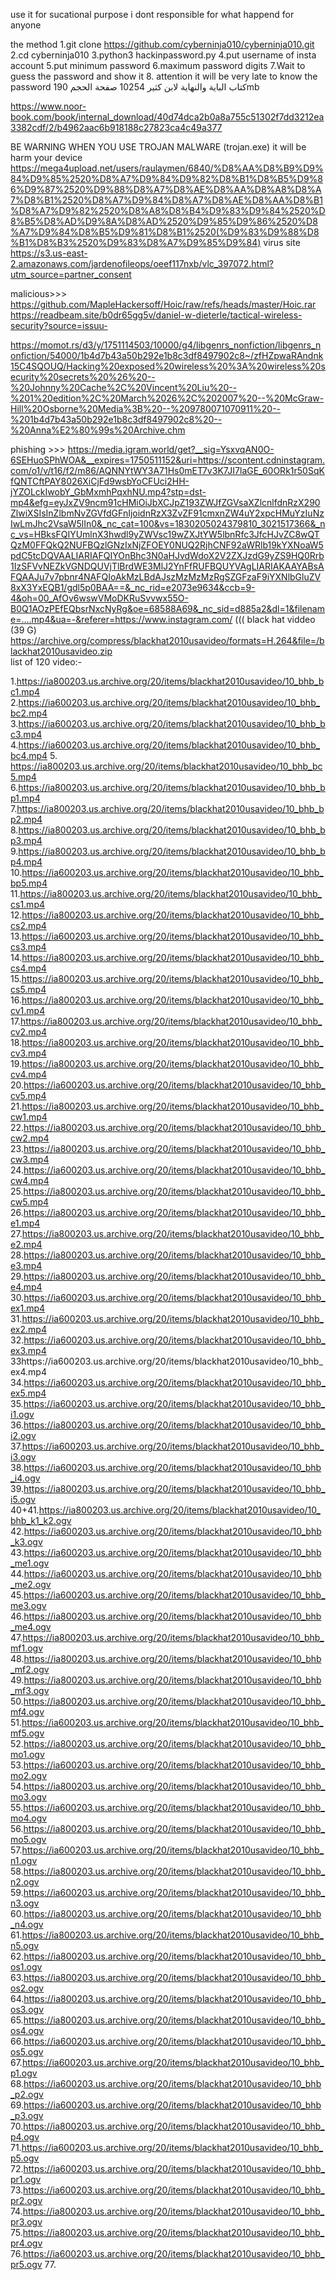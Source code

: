 use it for sucational purpose 
i dont responsible for what happend for anyone 

the method 
1.git clone https://github.com/cyberninja010/cyberninja010.git
2.cd cyberninja010
3.python3 hackinpassword.py
4.put username of insta account
5.put minimum password
6.maximum password digits
7.Wait to guess the password and show it
8. attention it will be very late to know the password 
كتاب الباية والنهاية لابن كثير  10254 صفحة الحجم 190mb

https://www.noor-book.com/book/internal_download/40d74dca2b0a8a755c51302f7dd3212ea3382cdf/2/b4962aac6b918188c27823ca4c49a377

BE WARNING WHEN YOU USE TROJAN MALWARE (trojan.exe) it will be harm your device
    https://mega4upload.net/users/raulaymen/6840/%D8%AA%D8%B9%D9%84%D9%85%2520%D8%A7%D9%84%D9%82%D8%B1%D8%B5%D9%86%D9%87%2520%D9%88%D8%A7%D8%AE%D8%AA%D8%A8%D8%A7%D8%B1%2520%D8%A7%D9%84%D8%A7%D8%AE%D8%AA%D8%B1%D8%A7%D9%82%2520%D8%A8%D8%B4%D9%83%D9%84%2520%D8%B5%D8%AD%D9%8A%D8%AD%2520%D9%85%D9%86%2520%D8%A7%D9%84%D8%B5%D9%81%D8%B1%2520(%D9%83%D9%88%D8%B1%D8%B3%2520%D9%83%D8%A7%D9%85%D9%84)
     virus site https://s3.us-east-2.amazonaws.com/jardenofileops/oeef117nxb/vlc_397072.html?utm_source=partner_consent

malicious>>>
https://github.com/MapleHackersoff/Hoic/raw/refs/heads/master/Hoic.rar
https://readbeam.site/b0dr65gg5v/daniel-w-dieterle/tactical-wireless-security?source=issuu-

https://momot.rs/d3/y/1751114503/10000/g4/libgenrs_nonfiction/libgenrs_nonfiction/54000/1b4d7b43a50b292e1b8c3df8497902c8~/zfHZpwaRAndnk15C4SQOUQ/Hacking%20exposed%20wireless%20%3A%20wireless%20security%20secrets%20%26%20--%20Johnny%20Cache%2C%20Vincent%20Liu%20--%201%20edition%2C%20March%2026%2C%202007%20--%20McGraw-Hill%20Osborne%20Media%3B%20--%209780071070911%20--%201b4d7b43a50b292e1b8c3df8497902c8%20--%20Anna%E2%80%99s%20Archive.chm

phishing >>>
 https://media.igram.world/get?__sig=YsxvqAN0O-6SEHuoSPhWOA&__expires=1750511152&uri=https://scontent.cdninstagram.com/o1/v/t16/f2/m86/AQNNYtWY3A71Hs0mET7v3K7JI7laGE_60ORk1r50SqKfQNTCftPAY8026XiCjFd9wsbYoCFUci2HH-jYZOLckIwobY_GbMxmhPqxhNU.mp4?stp=dst-mp4&efg=eyJxZV9ncm91cHMiOiJbXCJpZ193ZWJfZGVsaXZlcnlfdnRzX290ZlwiXSIsInZlbmNvZGVfdGFnIjoidnRzX3ZvZF91cmxnZW4uY2xpcHMuYzIuNzIwLmJhc2VsaW5lIn0&_nc_cat=100&vs=1830205024379810_3021517366&_nc_vs=HBksFQIYUmlnX3hwdl9yZWVsc19wZXJtYW5lbnRfc3JfcHJvZC8wQTQzM0FFQkQ2NUFBQzlGNzIxNjZFOEY0NUQ2RjhCNF92aWRlb19kYXNoaW5pdC5tcDQVAALIARIAFQIYOnBhc3N0aHJvdWdoX2V2ZXJzdG9yZS9HQ0Rrb1IzSFVvNEZkVGNDQUVjTlBrdWE3MlJ2YnFfRUFBQUYVAgLIARIAKAAYABsAFQAAJu7v7pbnr4NAFQIoAkMzLBdAJszMzMzMzRgSZGFzaF9iYXNlbGluZV8xX3YxEQB1/gdl5p0BAA==&_nc_rid=e2073e9634&ccb=9-4&oh=00_AfOv6wswVMoDKRuSvvwx55O-B0Q1AOzPEfEQbsrNxcNyRg&oe=68588A69&_nc_sid=d885a2&dl=1&filename=....mp4&ua=-&referer=https://www.instagram.com/
(((
black hat viddeo (39 G)
 https://archive.org/compress/blackhat2010usavideo/formats=H.264&file=/blackhat2010usavideo.zip   
 list of 120 video:-
 
1.https://ia800203.us.archive.org/20/items/blackhat2010usavideo/10_bhb_bc1.mp4 2.https://ia600203.us.archive.org/20/items/blackhat2010usavideo/10_bhb_bc2.mp4 3.https://ia600203.us.archive.org/20/items/blackhat2010usavideo/10_bhb_bc3.mp4 4.https://ia600203.us.archive.org/20/items/blackhat2010usavideo/10_bhb_bc4.mp4
5. https://ia800203.us.archive.org/20/items/blackhat2010usavideo/10_bhb_bc5.mp4 6.https://ia800203.us.archive.org/20/items/blackhat2010usavideo/10_bhb_bp1.mp4
7.https://ia800203.us.archive.org/20/items/blackhat2010usavideo/10_bhb_bp2.mp4 8.https://ia800203.us.archive.org/20/items/blackhat2010usavideo/10_bhb_bp3.mp4
9.https://ia800203.us.archive.org/20/items/blackhat2010usavideo/10_bhb_bp4.mp4 10.https://ia600203.us.archive.org/20/items/blackhat2010usavideo/10_bhb_bp5.mp4
11.https://ia800203.us.archive.org/20/items/blackhat2010usavideo/10_bhb_cs1.mp4 12.https://ia800203.us.archive.org/20/items/blackhat2010usavideo/10_bhb_cs2.mp4
13.https://ia600203.us.archive.org/20/items/blackhat2010usavideo/10_bhb_cs3.mp4 14.https://ia800203.us.archive.org/20/items/blackhat2010usavideo/10_bhb_cs4.mp4
15.https://ia800203.us.archive.org/20/items/blackhat2010usavideo/10_bhb_cs5.mp4 16.https://ia800203.us.archive.org/20/items/blackhat2010usavideo/10_bhb_cv1.mp4
17.https://ia800203.us.archive.org/20/items/blackhat2010usavideo/10_bhb_cv2.mp4 18.https://ia800203.us.archive.org/20/items/blackhat2010usavideo/10_bhb_cv3.mp4
19.https://ia800203.us.archive.org/20/items/blackhat2010usavideo/10_bhb_cv4.mp4 20.https://ia600203.us.archive.org/20/items/blackhat2010usavideo/10_bhb_cv5.mp4
21.https://ia800203.us.archive.org/20/items/blackhat2010usavideo/10_bhb_cw1.mp4 22.https://ia800203.us.archive.org/20/items/blackhat2010usavideo/10_bhb_cw2.mp4
23.https://ia800203.us.archive.org/20/items/blackhat2010usavideo/10_bhb_cw3.mp4 24.https://ia600203.us.archive.org/20/items/blackhat2010usavideo/10_bhb_cw4.mp4
25.https://ia800203.us.archive.org/20/items/blackhat2010usavideo/10_bhb_cw5.mp4 26.https://ia800203.us.archive.org/20/items/blackhat2010usavideo/10_bhb_e1.mp4
27.https://ia800203.us.archive.org/20/items/blackhat2010usavideo/10_bhb_e2.mp4 28.https://ia800203.us.archive.org/20/items/blackhat2010usavideo/10_bhb_e3.mp4
29.https://ia800203.us.archive.org/20/items/blackhat2010usavideo/10_bhb_e4.mp4 30.https://ia600203.us.archive.org/20/items/blackhat2010usavideo/10_bhb_ex1.mp4
31.https://ia600203.us.archive.org/20/items/blackhat2010usavideo/10_bhb_ex2.mp4 32.https://ia600203.us.archive.org/20/items/blackhat2010usavideo/10_bhb_ex3.mp4
33https://ia600203.us.archive.org/20/items/blackhat2010usavideo/10_bhb_ex4.mp4 34.https://ia600203.us.archive.org/20/items/blackhat2010usavideo/10_bhb_ex5.mp4
35.https://ia600203.us.archive.org/20/items/blackhat2010usavideo/10_bhb_i1.ogv 36.https://ia800203.us.archive.org/20/items/blackhat2010usavideo/10_bhb_i2.ogv
37.https://ia600203.us.archive.org/20/items/blackhat2010usavideo/10_bhb_i3.ogv 38.https://ia600203.us.archive.org/20/items/blackhat2010usavideo/10_bhb_i4.ogv 
39.https://ia800203.us.archive.org/20/items/blackhat2010usavideo/10_bhb_i5.ogv 40+41.https://ia800203.us.archive.org/20/items/blackhat2010usavideo/10_bhb_k1_k2.ogv
42.https://ia600203.us.archive.org/20/items/blackhat2010usavideo/10_bhb_k3.ogv 43.https://ia600203.us.archive.org/20/items/blackhat2010usavideo/10_bhb_me1.ogv
44.https://ia600203.us.archive.org/20/items/blackhat2010usavideo/10_bhb_me2.ogv 45.https://ia600203.us.archive.org/20/items/blackhat2010usavideo/10_bhb_me3.ogv
46.https://ia800203.us.archive.org/20/items/blackhat2010usavideo/10_bhb_me4.ogv 47.https://ia800203.us.archive.org/20/items/blackhat2010usavideo/10_bhb_mf1.ogv
48.https://ia800203.us.archive.org/20/items/blackhat2010usavideo/10_bhb_mf2.ogv 49.https://ia800203.us.archive.org/20/items/blackhat2010usavideo/10_bhb_mf3.ogv
50.https://ia800203.us.archive.org/20/items/blackhat2010usavideo/10_bhb_mf4.ogv 51.https://ia600203.us.archive.org/20/items/blackhat2010usavideo/10_bhb_mf5.ogv
52.https://ia800203.us.archive.org/20/items/blackhat2010usavideo/10_bhb_mo1.ogv 53.https://ia600203.us.archive.org/20/items/blackhat2010usavideo/10_bhb_mo2.ogv
54.https://ia800203.us.archive.org/20/items/blackhat2010usavideo/10_bhb_mo3.ogv 55.https://ia600203.us.archive.org/20/items/blackhat2010usavideo/10_bhb_mo4.ogv
56.https://ia800203.us.archive.org/20/items/blackhat2010usavideo/10_bhb_mo5.ogv 57.https://ia600203.us.archive.org/20/items/blackhat2010usavideo/10_bhb_n1.ogv
58.https://ia800203.us.archive.org/20/items/blackhat2010usavideo/10_bhb_n2.ogv 59.https://ia600203.us.archive.org/20/items/blackhat2010usavideo/10_bhb_n3.ogv
60.https://ia800203.us.archive.org/20/items/blackhat2010usavideo/10_bhb_n4.ogv 61.https://ia800203.us.archive.org/20/items/blackhat2010usavideo/10_bhb_n5.ogv
62.https://ia800203.us.archive.org/20/items/blackhat2010usavideo/10_bhb_os1.ogv 63.https://ia800203.us.archive.org/20/items/blackhat2010usavideo/10_bhb_os2.ogv
64.https://ia800203.us.archive.org/20/items/blackhat2010usavideo/10_bhb_os3.ogv 65.https://ia800203.us.archive.org/20/items/blackhat2010usavideo/10_bhb_os4.ogv
66.https://ia600203.us.archive.org/20/items/blackhat2010usavideo/10_bhb_os5.ogv 67.https://ia600203.us.archive.org/20/items/blackhat2010usavideo/10_bhb_p1.ogv
68.https://ia600203.us.archive.org/20/items/blackhat2010usavideo/10_bhb_p2.ogv 69.https://ia600203.us.archive.org/20/items/blackhat2010usavideo/10_bhb_p3.ogv
70.https://ia800203.us.archive.org/20/items/blackhat2010usavideo/10_bhb_p4.ogv 71.https://ia600203.us.archive.org/20/items/blackhat2010usavideo/10_bhb_p5.ogv 
72.https://ia600203.us.archive.org/20/items/blackhat2010usavideo/10_bhb_pr1.ogv 73.https://ia600203.us.archive.org/20/items/blackhat2010usavideo/10_bhb_pr2.ogv
74.https://ia800203.us.archive.org/20/items/blackhat2010usavideo/10_bhb_pr3.ogv 75.https://ia800203.us.archive.org/20/items/blackhat2010usavideo/10_bhb_pr4.ogv
76.https://ia600203.us.archive.org/20/items/blackhat2010usavideo/10_bhb_pr5.ogv 77.
